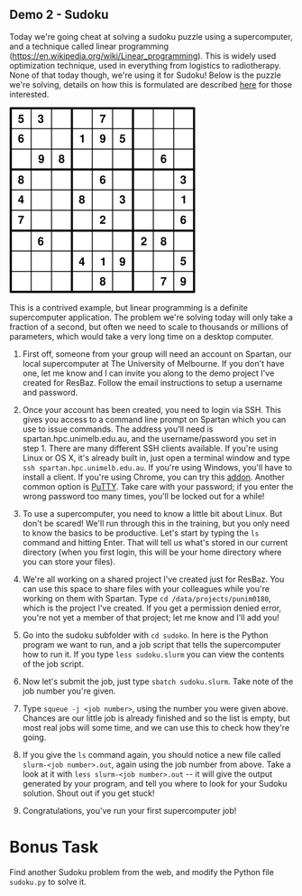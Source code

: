 ## Demo 2 - Sudoku

Today we're going cheat at solving a sudoku puzzle using a supercomputer, and a technique called linear programming (https://en.wikipedia.org/wiki/Linear_programming). This is widely used optimization technique, used in everything from logistics to radiotherapy. None of that today though, we're using it for Sudoku! Below is the puzzle we're solving, details on how this is formulated are described [here](https://pythonhosted.org/PuLP/CaseStudies/a_sudoku_problem.html) for those interested.
 
 ![](wikisudokuproblem.jpeg)

This is a contrived example, but linear programming is a definite supercomputer application. The problem we're solving today will only take a fraction of a second, but often we need to scale to thousands or millions of parameters, which would take a very long time on a desktop computer.

1. First off, someone from your group will need an account on Spartan, our local supercomputer at The University of Melbourne. If you don't have one, let me know and I can invite you along to the demo project I've created for ResBaz. Follow the email instructions to setup a username and password.

2. Once your account has been created, you need to login via SSH. This gives you access to a command line prompt on Spartan which you can use to issue commands. The address you'll need is spartan.hpc.unimelb.edu.au, and the username/password you set in step 1. There are many different SSH clients available. If you're using Linux or OS X, it's already built in, just open a terminal window and type `ssh spartan.hpc.unimelb.edu.au`. If you're using Windows, you'll have to install a client. If you're using Chrome, you can try this [addon](https://chrome.google.com/webstore/detail/secure-shell/pnhechapfaindjhompbnflcldabbghjo). Another common option is [PuTTY](http://www.chiark.greenend.org.uk/~sgtatham/putty/latest.html). Take care with your password; if you enter the wrong password too many times, you'll be locked out for a while!

3. To use a supercomputer, you need to know a little bit about Linux. But don't be scared! We'll run through this in the training, but you only need to know the basics to be productive. Let's start by typing the `ls` command and hitting Enter. That will tell us what's stored in our current directory (when you first login, this will be your home directory where you can store your files).

4. We're all working on a shared project I've created just for ResBaz. You can use this space to share files with your colleagues while you're working on them with Spartan. Type `cd /data/projects/punim0180`, which is the project I've created. If you get a permission denied error, you're not yet a member of that project; let me know and I'll add you!

5. Go into the sudoku subfolder with `cd sudoko`. In here is the Python program we want to run, and a job script that tells the supercomputer how to run it. If you type `less sudoku.slurm` you can view the contents of the job script.

6. Now let's submit the job, just type `sbatch sudoku.slurm`. Take note of the job number you're given.

7. Type `squeue -j <job number>`, using the number you were given above. Chances are our little job is already finished and so the list is empty, but most real jobs will some time, and we can use this to check how they're going.

8. If you give the `ls` command again, you should notice a new file called `slurm-<job number>.out`, again using the job number from above. Take a look at it with `less slurm-<job number>.out` -- it will give the output generated by your program, and tell you where to look for your Sudoku solution. Shout out if you get stuck!

9. Congratulations, you've run your first supercomputer job!
 
 

# Bonus Task

Find another Sudoku problem from the web, and modify the Python file `sudoku.py` to solve it.



